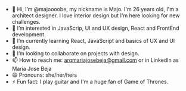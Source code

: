 - 👋 Hi, I’m @majoooobe, my nickname is Majo. I'm 26 years old, I'm a architect designer. I love interior design but I'm here looking for new challenges. 
- 👀 I’m interested in JavaScrip, UI and UX design, React and FrontEnd development. 
- 🌱 I’m currently learning React, JavaScript and basics of UX and UI design. 
- 💞️ I’m looking to collaborate on projects with design. 
- 📫 How to reach me: arqmariajosebeja@gmail.com or in LinkedIn as Maria Jose Beja 
- 😄 Pronouns: she/her/hers
- ⚡ Fun fact: I play guitar and I'm a huge fan of Game of Thrones. 

<!---
majoooobe/majoooobe is a ✨ special ✨ repository because its `README.md` (this file) appears on your GitHub profile.
You can click the Preview link to take a look at your changes.
--->
